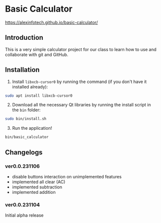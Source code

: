 # Basic Calculator
https://alexinfotech.github.io/basic-calculator/
## Introduction

This is a very simple calculator project for our class to learn how to use and collaborate with git and GitHub.

## Installation

1. Install `libxcb-cursor0` by running the command (if you don't have it installed already):

```bash
sudo apt install libxcb-cursor0
```

2. Download all the necessary Qt libraries by running the install script in the `bin` folder:

```bash
sudo bin/install.sh
```

3. Run the application!

```bash
bin/basic_calculator
```


## Changelogs

### ver0.0.231106

- disable buttons interaction on unimplemented features
- implemented all clear (AC)
- implemented subtraction
- implemented addition

### ver0.0.231104

Initial alpha release
